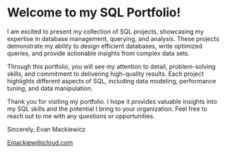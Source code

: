 # Welcome to my SQL Portfolio!

I am excited to present my collection of SQL projects, showcasing my expertise in database management, querying, and analysis. These projects demonstrate my ability to design efficient databases, write optimized queries, and provide actionable insights from complex data sets.

Through this portfolio, you will see my attention to detail, problem-solving skills, and commitment to delivering high-quality results. Each project highlights different aspects of SQL, including data modeling, performance tuning, and data manipulation.

Thank you for visiting my portfolio. I hope it provides valuable insights into my SQL skills and the potential I bring to your organization. Feel free to reach out to me with any questions or opportunities.

Sincerely,
Evan Mackiewicz

Emackiew@icloud.com
